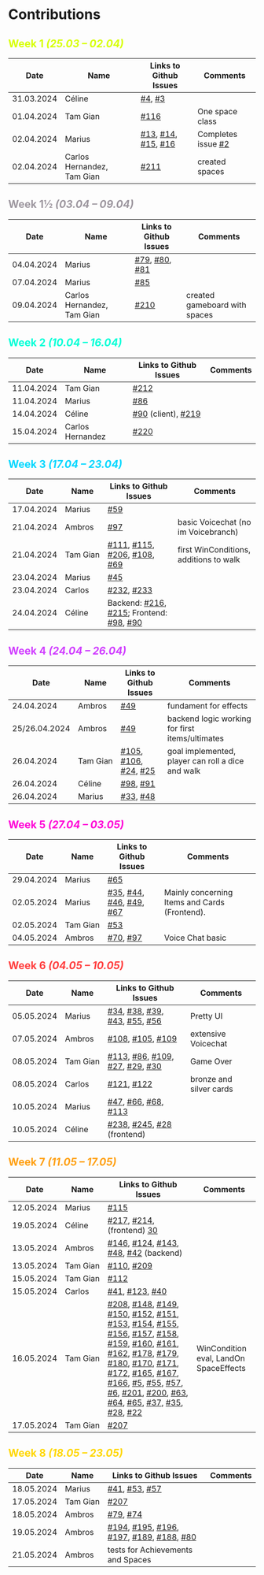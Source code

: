 # Contributions

## <font style="color: #d7ff00">Week 1 *(25.03 – 02.04)*</font>

| Date | Name | Links to Github Issues | Comments |
|---|---|---|---|
| 31.03.2024 | Céline | [#4](https://github.com/Sopra-FS24-group-30/sopra-fs24-group-30-client/issues/4), [#3](https://github.com/Sopra-FS24-group-30/sopra-fs24-group-30-client/issues/3) | |
| 01.04.2024 | Tam Gian | [#116](https://github.com/Sopra-FS24-group-30/sopra-fs24-group-30-server/issues/116) | One space class |
| 02.04.2024 | Marius | [#13](https://github.com/Sopra-FS24-group-30/sopra-fs24-group-30-client/issues/13), [#14](https://github.com/Sopra-FS24-group-30/sopra-fs24-group-30-client/issues/14), [#15](https://github.com/Sopra-FS24-group-30/sopra-fs24-group-30-client/issues/15), [#16](https://github.com/Sopra-FS24-group-30/sopra-fs24-group-30-client/issues/16) | Completes issue [#2](https://github.com/Sopra-FS24-group-30/sopra-fs24-group-30-client/issues/2) |
| 02.04.2024 | Carlos Hernandez, Tam Gian | [#211](https://github.com/Sopra-FS24-group-30/sopra-fs24-group-30-server/issues/211) | created spaces |

## <font style="color: #9d979f">Week 1½ *(03.04 – 09.04)*</font>

| Date | Name | Links to Github Issues | Comments |
|---|---|---|---|
| 04.04.2024 | Marius | [#79](https://github.com/Sopra-FS24-group-30/sopra-fs24-group-30-client/issues/79), [#80](https://github.com/Sopra-FS24-group-30/sopra-fs24-group-30-client/issues/80), [#81](https://github.com/Sopra-FS24-group-30/sopra-fs24-group-30-client/issues/81) | |
| 07.04.2024 | Marius | [#85](https://github.com/Sopra-FS24-group-30/sopra-fs24-group-30-client/issues/85) | |
| 09.04.2024 | Carlos Hernandez, Tam Gian | [#210](https://github.com/Sopra-FS24-group-30/sopra-fs24-group-30-server/issues/210) | created gameboard with spaces |

## <font style="color: #00ffd7">Week 2 *(10.04 – 16.04)*</font>

| Date | Name | Links to Github Issues | Comments |
|---|---|---|---|
| 11.04.2024 | Tam Gian | [#212](https://github.com/Sopra-FS24-group-30/sopra-fs24-group-30-server/issues/212) 
| 11.04.2024 | Marius | [#86](https://github.com/Sopra-FS24-group-30/sopra-fs24-group-30-client/issues/86) | |
| 14.04.2024 | Céline | [#90](https://github.com/Sopra-FS24-group-30/sopra-fs24-group-30-client/issues/90) (client), [#219](https://github.com/Sopra-FS24-group-30/sopra-fs24-group-30-server/pull/219) | |
| 15.04.2024 | Carlos Hernandez | [#220](https://github.com/Sopra-FS24-group-30/sopra-fs24-group-30-server/issues/220) | |

## <font style="color: #00d7ff">Week 3 *(17.04 – 23.04)*</font>

| Date | Name | Links to Github Issues | Comments |
|---|---|---|---|
| 17.04.2024 | Marius | [#59](https://github.com/Sopra-FS24-group-30/sopra-fs24-group-30-client/issues/59) | | 
| 21.04.2024 | Ambros | [#97](https://github.com/Sopra-FS24-group-30/sopra-fs24-group-30-client/issues/97) | basic Voicechat (no im Voicebranch) |
| 21.04.2024 | Tam Gian | [#111](https://github.com/Sopra-FS24-group-30/sopra-fs24-group-30-server/issues/111), [#115](https://github.com/Sopra-FS24-group-30/sopra-fs24-group-30-server/issues/115), [#206](https://github.com/Sopra-FS24-group-30/sopra-fs24-group-30-server/issues/206), [#108](https://github.com/Sopra-FS24-group-30/sopra-fs24-group-30-server/issues/108), [#69](https://github.com/Sopra-FS24-group-30/sopra-fs24-group-30-server/issues/69) | first WinConditions, additions to walk |
| 23.04.2024 | Marius | [#45](https://github.com/Sopra-FS24-group-30/sopra-fs24-group-30-client/issues/45) | |
| 23.04.2024 | Carlos | [#232](https://github.com/Sopra-FS24-group-30/sopra-fs24-group-30-server/issues/232), [#233](https://github.com/Sopra-FS24-group-30/sopra-fs24-group-30-server/issues/233) 
| 24.04.2024 | Céline | Backend: [#216](https://github.com/Sopra-FS24-group-30/sopra-fs24-group-30-server/issues/216), [#215](https://github.com/Sopra-FS24-group-30/sopra-fs24-group-30-server/issues/215); Frontend: [#98](https://github.com/Sopra-FS24-group-30/sopra-fs24-group-30-client/issues/98), [#90](https://github.com/Sopra-FS24-group-30/sopra-fs24-group-30-client/issues/90) | |

## <font style="color: #d03fff">Week 4 *(24.04 – 26.04)*</font>

| Date | Name | Links to Github Issues | Comments |
|---|---|---|---|
| 24.04.2024 | Ambros | [#49](https://github.com/Sopra-FS24-group-30/sopra-fs24-group-30-server/issues/49) | fundament for effects |
| 25/26.04.2024 | Ambros | [#49](https://github.com/Sopra-FS24-group-30/sopra-fs24-group-30-server/issues/49) | backend logic working for first items/ultimates |
| 26.04.2024 | Tam Gian | [#105](https://github.com/Sopra-FS24-group-30/sopra-fs24-group-30-server/issues/105), [#106](https://github.com/Sopra-FS24-group-30/sopra-fs24-group-30-server/issues/106), [#24](https://github.com/Sopra-FS24-group-30/sopra-fs24-group-30-server/issues/24), [#25](https://github.com/Sopra-FS24-group-30/sopra-fs24-group-30-server/issues/25) | goal implemented, player can roll a dice and walk |
| 26.04.2024 | Céline | [#98](https://github.com/Sopra-FS24-group-30/sopra-fs24-group-30-client/issues/98), [#91](https://github.com/Sopra-FS24-group-30/sopra-fs24-group-30-client/issues/91) | |
| 26.04.2024 | Marius | [#33](https://github.com/Sopra-FS24-group-30/sopra-fs24-group-30-client/issues/33), [#48](https://github.com/Sopra-FS24-group-30/sopra-fs24-group-30-client/issues/48) | |

## <font style="color: #ff00d7">Week 5 *(27.04 – 03.05)*</font>

| Date | Name | Links to Github Issues | Comments |
|---|---|---|---|
| 29.04.2024 | Marius | [#65](https://github.com/Sopra-FS24-group-30/sopra-fs24-group-30-client/issues/65) | |
| 02.05.2024 | Marius | [#35](https://github.com/Sopra-FS24-group-30/sopra-fs24-group-30-client/issues/35), [#44](https://github.com/Sopra-FS24-group-30/sopra-fs24-group-30-client/issues/44), [#46](https://github.com/Sopra-FS24-group-30/sopra-fs24-group-30-client/issues/46), [#49](https://github.com/Sopra-FS24-group-30/sopra-fs24-group-30-client/issues/49), [#67](https://github.com/Sopra-FS24-group-30/sopra-fs24-group-30-client/issues/67) | Mainly concerning Items and Cards (Frontend). |
| 02.05.2024 | Tam Gian | [#53](https://github.com/Sopra-FS24-group-30/sopra-fs24-group-30-server/issues/53) | |
| 04.05.2024 | Ambros | [#70](https://github.com/Sopra-FS24-group-30/sopra-fs24-group-30-server/issues/70), [#97](https://github.com/Sopra-FS24-group-30/sopra-fs24-group-30-client/issues/97) | Voice Chat basic |

## <font style="color: #ff3f3f">Week 6 *(04.05 – 10.05)*</font>

| Date       | Name | Links to Github Issues | Comments |
|------------|---|---|---|
| 05.05.2024 | Marius | [#34](https://github.com/Sopra-FS24-group-30/sopra-fs24-group-30-client/issues/34), [#38](https://github.com/Sopra-FS24-group-30/sopra-fs24-group-30-client/issues/38), [#39](https://github.com/Sopra-FS24-group-30/sopra-fs24-group-30-client/issues/39), [#43](https://github.com/Sopra-FS24-group-30/sopra-fs24-group-30-client/issues/43), [#55](https://github.com/Sopra-FS24-group-30/sopra-fs24-group-30-client/issues/55), [#56](https://github.com/Sopra-FS24-group-30/sopra-fs24-group-30-client/issues/56) | Pretty UI |
| 07.05.2024 | Ambros | [#108](https://github.com/Sopra-FS24-group-30/sopra-fs24-group-30-client/issues/108), [#105](https://github.com/Sopra-FS24-group-30/sopra-fs24-group-30-client/issues/105), [#109](https://github.com/Sopra-FS24-group-30/sopra-fs24-group-30-client/issues/109) | extensive Voicechat |
| 08.05.2024 | Tam Gian | [#113](https://github.com/Sopra-FS24-group-30/sopra-fs24-group-30-server/issues/113), [#86](https://github.com/Sopra-FS24-group-30/sopra-fs24-group-30-server/issues/86), [#109](https://github.com/Sopra-FS24-group-30/sopra-fs24-group-30-server/issues/109), [#27](https://github.com/Sopra-FS24-group-30/sopra-fs24-group-30-server/issues/27), [#29](https://github.com/Sopra-FS24-group-30/sopra-fs24-group-30-server/issues/29), [#30](https://github.com/Sopra-FS24-group-30/sopra-fs24-group-30-server/issues/30) | Game Over |
| 08.05.2024 | Carlos | [#121](https://github.com/Sopra-FS24-group-30/sopra-fs24-group-30-client/issues/121), [#122](https://github.com/Sopra-FS24-group-30/sopra-fs24-group-30-client/issues/122) | bronze and silver cards |
| 10.05.2024 | Marius | [#47](https://github.com/Sopra-FS24-group-30/sopra-fs24-group-30-client/issues/47), [#66](https://github.com/Sopra-FS24-group-30/sopra-fs24-group-30-client/issues/66), [#68](https://github.com/Sopra-FS24-group-30/sopra-fs24-group-30-client/issues/68), [#113](https://github.com/Sopra-FS24-group-30/sopra-fs24-group-30-client/issues/113) | |
| 10.05.2024 | Céline | [#238](https://github.com/Sopra-FS24-group-30/sopra-fs24-group-30-server/issues/238), [#245](https://github.com/Sopra-FS24-group-30/sopra-fs24-group-30-server/issues/245), [#28](https://github.com/Sopra-FS24-group-30/sopra-fs24-group-30-client/issues/28) (frontend) | |


## <font style="color: #ff9f10">Week 7 *(11.05 – 17.05)*</font>

| Date       | Name | Links to Github Issues                                                                                                                                                                                                                                                                                                                                                                                                                                                                                                                                                                                                                                                                                                                                                                                                                                                                                                                                                                                                                                                                                                                                                                                                                                                                                                                                                                                                                                                                                                                                                                                                                                                                                                                                                                                                                                                                                                                                                                                                                                                                                                                                                                                                                                                                                                                                                                                                                                                                                                                                                                                                                                                                                                                                                                                                                                                                                                                                                                                                                                                                                                                                                                                                                                                                                                                                                   | Comments |
|------------|---|--------------------------------------------------------------------------------------------------------------------------------------------------------------------------------------------------------------------------------------------------------------------------------------------------------------------------------------------------------------------------------------------------------------------------------------------------------------------------------------------------------------------------------------------------------------------------------------------------------------------------------------------------------------------------------------------------------------------------------------------------------------------------------------------------------------------------------------------------------------------------------------------------------------------------------------------------------------------------------------------------------------------------------------------------------------------------------------------------------------------------------------------------------------------------------------------------------------------------------------------------------------------------------------------------------------------------------------------------------------------------------------------------------------------------------------------------------------------------------------------------------------------------------------------------------------------------------------------------------------------------------------------------------------------------------------------------------------------------------------------------------------------------------------------------------------------------------------------------------------------------------------------------------------------------------------------------------------------------------------------------------------------------------------------------------------------------------------------------------------------------------------------------------------------------------------------------------------------------------------------------------------------------------------------------------------------------------------------------------------------------------------------------------------------------------------------------------------------------------------------------------------------------------------------------------------------------------------------------------------------------------------------------------------------------------------------------------------------------------------------------------------------------------------------------------------------------------------------------------------------------------------------------------------------------------------------------------------------------------------------------------------------------------------------------------------------------------------------------------------------------------------------------------------------------------------------------------------------------------------------------------------------------------------------------------------------------------------------------------------------------|---|
| 12.05.2024 | Marius | [#115](https://github.com/Sopra-FS24-group-30/sopra-fs24-group-30-client/issues/115)                                                                                                                                                                                                                                                                                                                                                                                                                                                                                                                                                                                                                                                                                                                                                                                                                                                                                                                                                                                                                                                                                                                                                                                                                                                                                                                                                                                                                                                                                                                                                                                                                                                                                                                                                                                                                                                                                                                                                                                                                                                                                                                                                                                                                                                                                                                                                                                                                                                                                                                                                                                                                                                                                                                                                                                                                                                                                                                                                                                                                                                                                                                                                                                                                                                                                     | |
| 19.05.2024 | Céline | [#217](https://github.com/Sopra-FS24-group-30/sopra-fs24-group-30-server/issues/217), [#214](https://github.com/Sopra-FS24-group-30/sopra-fs24-group-30-server/issues/214), (frontend) [30](https://github.com/Sopra-FS24-group-30/sopra-fs24-group-30-client/issues/30)                                                                                                                                                                                                                                                                                                                                                                                                                                                                                                                                                                                                                                                                                                                                                                                                                                                                                                                                                                                                                                                                                                                                                                                                                                                                                                                                                                                                                                                                                                                                                                                                                                                                                                                                                                                                                                                                                                                                                                                                                                                                                                                                                                                                                                                                                                                                                                                                                                                                                                                                                                                                                                                                                                                                                                                                                                                                                                                                                                                                                                                                                                 | |
| 13.05.2024 | Ambros | [#146](https://github.com/Sopra-FS24-group-30/sopra-fs24-group-30-server/issues/146), [#124](https://github.com/Sopra-FS24-group-30/sopra-fs24-group-30-server/issues/124), [#143](https://github.com/Sopra-FS24-group-30/sopra-fs24-group-30-server/issues/143), [#48](https://github.com/Sopra-FS24-group-30/sopra-fs24-group-30-server/issues/48), [#42](https://github.com/Sopra-FS24-group-30/sopra-fs24-group-30-server/issues/42) (backend)                                                                                                                                                                                                                                                                                                                                                                                                                                                                                                                                                                                                                                                                                                                                                                                                                                                                                                                                                                                                                                                                                                                                                                                                                                                                                                                                                                                                                                                                                                                                                                                                                                                                                                                                                                                                                                                                                                                                                                                                                                                                                                                                                                                                                                                                                                                                                                                                                                                                                                                                                                                                                                                                                                                                                                                                                                                                                                                       | |
| 13.05.2024 | Tam Gian | [#110](https://github.com/Sopra-FS24-group-30/sopra-fs24-group-30-server/issues/110), [#209](https://github.com/Sopra-FS24-group-30/sopra-fs24-group-30-server/issues/209)                                                                                                                                                                                                                                                                                                                                                                                                                                                                                                                                                                                                                                                                                                                                                                                                                                                                                                                                                                                                                                                                                                                                                                                                                                                                                                                                                                                                                                                                                                                                                                                                                                                                                                                                                                                                                                                                                                                                                                                                                                                                                                                                                                                                                                                                                                                                                                                                                                                                                                                                                                                                                                                                                                                                                                                                                                                                                                                                                                                                                                                                                                                                                                                               | |
| 15.05.2024 | Tam Gian | [#112](https://github.com/Sopra-FS24-group-30/sopra-fs24-group-30-server/issues/112)                                                                                                                                                                                                                                                                                                                                                                                                                                                                                                                                                                                                                                                                                                                                                                                                                                                                                                                                                                                                                                                                                                                                                                                                                                                                                                                                                                                                                                                                                                                                                                                                                                                                                                                                                                                                                                                                                                                                                                                                                                                                                                                                                                                                                                                                                                                                                                                                                                                                                                                                                                                                                                                                                                                                                                                                                                                                                                                                                                                                                                                                                                                                                                                                                                                                                     | |
| 15.05.2024 | Carlos | [#41](https://github.com/Sopra-FS24-group-30/sopra-fs24-group-30-server/issues/146), [#123](https://github.com/Sopra-FS24-group-30/sopra-fs24-group-30-server/issues/123), [#40](https://github.com/Sopra-FS24-group-30/sopra-fs24-group-30-server/issues/40)                                                                                                                                                                                                                                                                                                                                                                                                                                                                                                                                                                                                                                                                                                                                                                                                                                                                                                                                                                                                                                                                                                                                                                                                                                                                                                                                                                                                                                                                                                                                                                                                                                                                                                                                                                                                                                                                                                                                                                                                                                                                                                                                                                                                                                                                                                                                                                                                                                                                                                                                                                                                                                                                                                                                                                                                                                                                                                                                                                                                                                                                                                            | |
| 16.05.2024 | Tam Gian | [#208](https://github.com/Sopra-FS24-group-30/sopra-fs24-group-30-server/issues/208), [#148](https://github.com/Sopra-FS24-group-30/sopra-fs24-group-30-server/issues/148), [#149](https://github.com/Sopra-FS24-group-30/sopra-fs24-group-30-server/issues/149), [#150](https://github.com/Sopra-FS24-group-30/sopra-fs24-group-30-server/issues/150), [#152](https://github.com/Sopra-FS24-group-30/sopra-fs24-group-30-server/issues/152), [#151](https://github.com/Sopra-FS24-group-30/sopra-fs24-group-30-server/issues/151), [#153](https://github.com/Sopra-FS24-group-30/sopra-fs24-group-30-server/issues/153), [#154](https://github.com/Sopra-FS24-group-30/sopra-fs24-group-30-server/issues/154), [#155](https://github.com/Sopra-FS24-group-30/sopra-fs24-group-30-server/issues/155), [#156](https://github.com/Sopra-FS24-group-30/sopra-fs24-group-30-server/issues/156), [#157](https://github.com/Sopra-FS24-group-30/sopra-fs24-group-30-server/issues/157), [#158](https://github.com/Sopra-FS24-group-30/sopra-fs24-group-30-server/issues/158), [#159](https://github.com/Sopra-FS24-group-30/sopra-fs24-group-30-server/issues/159), [#160](https://github.com/Sopra-FS24-group-30/sopra-fs24-group-30-server/issues/160), [#161](https://github.com/Sopra-FS24-group-30/sopra-fs24-group-30-server/issues/161), [#162](https://github.com/Sopra-FS24-group-30/sopra-fs24-group-30-server/issues/162), [#178](https://github.com/Sopra-FS24-group-30/sopra-fs24-group-30-server/issues/178), [#179](https://github.com/Sopra-FS24-group-30/sopra-fs24-group-30-server/issues/179), [#180](https://github.com/Sopra-FS24-group-30/sopra-fs24-group-30-server/issues/180), [#170](https://github.com/Sopra-FS24-group-30/sopra-fs24-group-30-server/issues/170), [#171](https://github.com/Sopra-FS24-group-30/sopra-fs24-group-30-server/issues/171), [#172](https://github.com/Sopra-FS24-group-30/sopra-fs24-group-30-server/issues/172), [#165](https://github.com/Sopra-FS24-group-30/sopra-fs24-group-30-server/issues/165), [#167](https://github.com/Sopra-FS24-group-30/sopra-fs24-group-30-server/issues/167), [#166](https://github.com/Sopra-FS24-group-30/sopra-fs24-group-30-server/issues/166), [#5](https://github.com/Sopra-FS24-group-30/sopra-fs24-group-30-server/issues/5), [#55](https://github.com/Sopra-FS24-group-30/sopra-fs24-group-30-server/issues/55), [#57](https://github.com/Sopra-FS24-group-30/sopra-fs24-group-30-server/issues/57), [#6](https://github.com/Sopra-FS24-group-30/sopra-fs24-group-30-server/issues/6), [#201](https://github.com/Sopra-FS24-group-30/sopra-fs24-group-30-server/issues/201), [#200](https://github.com/Sopra-FS24-group-30/sopra-fs24-group-30-server/issues/200), [#63](https://github.com/Sopra-FS24-group-30/sopra-fs24-group-30-server/issues/63), [#64](https://github.com/Sopra-FS24-group-30/sopra-fs24-group-30-server/issues/64), [#65](https://github.com/Sopra-FS24-group-30/sopra-fs24-group-30-server/issues/65), [#37](https://github.com/Sopra-FS24-group-30/sopra-fs24-group-30-server/issues/37), [#35](https://github.com/Sopra-FS24-group-30/sopra-fs24-group-30-server/issues/35), [#28](https://github.com/Sopra-FS24-group-30/sopra-fs24-group-30-server/issues/28), [#22](https://github.com/Sopra-FS24-group-30/sopra-fs24-group-30-server/issues/22) | WinCondition eval, LandOn SpaceEffects |
| 17.05.2024 | Tam Gian | [#207](https://github.com/Sopra-FS24-group-30/sopra-fs24-group-30-server/issues/207)                                                                                                                                                                                                                                                                                                                                                                                                                                                                                                                                                                                                                                                                                                                                                                                                                                                                                                                                                                                                                                                                                                                                                                                                                                                                                                                                                                                                                                                                                                                                                                                                                                                                                                                                                                                                                                                                                                                                                                                                                                                                                                                                                                                                                                                                                                                                                                                                                                                                                                                                                                                                                                                                                                                                                                                                                                                                                                                                                                                                                                                                                                                                                                                                                                                                                     | |

## <font style="color: #ffd700">Week 8 *(18.05 – 23.05)*</font>

| Date       | Name    | Links to Github Issues                                                                                                                                                                                                                                                                                                                                                                                                                                                                                                                                                                                                 | Comments |
|------------|---------|------------------------------------------------------------------------------------------------------------------------------------------------------------------------------------------------------------------------------------------------------------------------------------------------------------------------------------------------------------------------------------------------------------------------------------------------------------------------------------------------------------------------------------------------------------------------------------------------------------------------|---|
| 18.05.2024 | Marius  | [#41](https://github.com/Sopra-FS24-group-30/sopra-fs24-group-30-client/issues/41), [#53](https://github.com/Sopra-FS24-group-30/sopra-fs24-group-30-client/issues/53), [#57](https://github.com/Sopra-FS24-group-30/sopra-fs24-group-30-client/issues/57)                                                                                                                                                                                                                                                                                                                                                             | |
| 17.05.2024 | Tam Gian | [#207](https://github.com/Sopra-FS24-group-30/sopra-fs24-group-30-server/issues/207)                                                                                                                                                                                                                                                                                                                                                                                                                                                                                                                                   | |
| 18.05.2024 | Ambros  | [#79](https://github.com/Sopra-FS24-group-30/sopra-fs24-group-30-server/issues/79), [#74](https://github.com/Sopra-FS24-group-30/sopra-fs24-group-30-server/issues/74)                                                                                                                                                                                                                                                                                                                                                                                                                                                 | |
| 19.05.2024 | Ambros  | [#194](https://github.com/Sopra-FS24-group-30/sopra-fs24-group-30-server/issues/194), [#195](https://github.com/Sopra-FS24-group-30/sopra-fs24-group-30-server/issues/195), [#196](https://github.com/Sopra-FS24-group-30/sopra-fs24-group-30-server/issues/196), [#197](https://github.com/Sopra-FS24-group-30/sopra-fs24-group-30-server/issues/197), [#189](https://github.com/Sopra-FS24-group-30/sopra-fs24-group-30-server/issues/189), [#188](https://github.com/Sopra-FS24-group-30/sopra-fs24-group-30-server/issues/188), [#80](https://github.com/Sopra-FS24-group-30/sopra-fs24-group-30-server/issues/80) | |
| 21.05.2024 | Ambros  | tests for Achievements and Spaces                                                                                                                                                                                                                                                                                                                                                                                                                                                                                                                                                                                      | |

